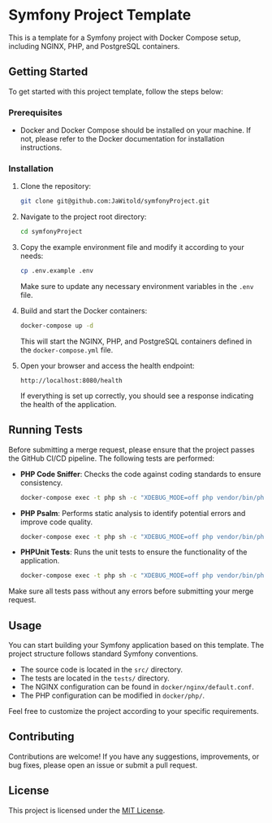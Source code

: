 # Symfony Project Template

This is a template for a Symfony project with Docker Compose setup, including NGINX, PHP, and PostgreSQL containers.

## Getting Started

To get started with this project template, follow the steps below:

### Prerequisites

- Docker and Docker Compose should be installed on your machine. If not, please refer to the Docker documentation for
  installation instructions.

### Installation

1. Clone the repository:

   ```bash
   git clone git@github.com:JaWitold/symfonyProject.git
   ```

2. Navigate to the project root directory:

   ```bash
   cd symfonyProject
   ```

3. Copy the example environment file and modify it according to your needs:

   ```bash
   cp .env.example .env
   ```

   Make sure to update any necessary environment variables in the `.env` file.

4. Build and start the Docker containers:

   ```bash
   docker-compose up -d
   ```

   This will start the NGINX, PHP, and PostgreSQL containers defined in the `docker-compose.yml` file.

5. Open your browser and access the health endpoint:

   ```
   http://localhost:8080/health
   ```

   If everything is set up correctly, you should see a response indicating the health of the application.

## Running Tests
Before submitting a merge request, please ensure that the project passes the GitHub CI/CD pipeline. The following tests are performed:

- **PHP Code Sniffer**: Checks the code against coding standards to ensure consistency.

   ``` bash
   docker-compose exec -t php sh -c "XDEBUG_MODE=off php vendor/bin/phpcs"
   ```
- **PHP Psalm**: Performs static analysis to identify potential errors and improve code quality.

   ``` bash
   docker-compose exec -t php sh -c "XDEBUG_MODE=off php vendor/bin/phpstan analyse"
   ```
- **PHPUnit Tests**: Runs the unit tests to ensure the functionality of the application.

   ``` bash
   docker-compose exec -t php sh -c "XDEBUG_MODE=off php vendor/bin/phpunit"
   ```
Make sure all tests pass without any errors before submitting your merge request.

## Usage

You can start building your Symfony application based on this template. The project structure follows standard Symfony
conventions.

- The source code is located in the `src/` directory.
- The tests are located in the `tests/` directory.
- The NGINX configuration can be found in `docker/nginx/default.conf`.
- The PHP configuration can be modified in `docker/php/`.

Feel free to customize the project according to your specific requirements.

## Contributing

Contributions are welcome! If you have any suggestions, improvements, or bug fixes, please open an issue or submit a
pull request.

## License

This project is licensed under the [MIT License](LICENSE).
